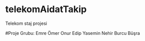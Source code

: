 # telekomAidatTakip
Telekom staj projesi

#Proje Grubu:
Emre
Ömer
Onur
Edip
Yasemin
Nehir
Burcu
Büşra